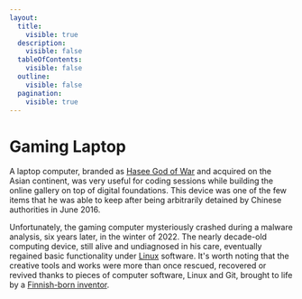 ```yaml
---
layout:
  title:
    visible: true
  description:
    visible: false
  tableOfContents:
    visible: false
  outline:
    visible: false
  pagination:
    visible: true
---
```


# Gaming Laptop

A laptop computer, branded as [Hasee God of War](http://en.haseecomputer.com/About/about24.html) and acquired on the Asian continent, was very useful for coding sessions while building the online gallery on top of digital foundations. This device was one of the few items that he was able to keep after being arbitrarily detained by Chinese authorities in June 2016.



Unfortunately, the gaming computer mysteriously crashed during a malware analysis, six years later, in the winter of 2022. The nearly decade-old computing device, still alive and undiagnosed in his care, eventually regained basic functionality under [Linux](https://www.redhat.com/en/topics/linux/what-is-linux) software. It's worth noting that the creative tools and works were more than once rescued, recovered or revived thanks to pieces of computer software, Linux and Git, brought to life by a [Finnish-born inventor](https://github.com/torvalds).

